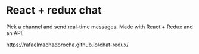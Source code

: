 # React + redux chat
Pick a channel and send real-time messages.
Made with React + Redux and an API.

https://rafaelmachadorocha.github.io/chat-redux/
